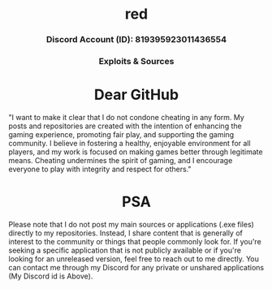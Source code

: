 <h1 align = "center">
  red
</h1>
<h3 align = "center">Discord Account (ID): 819395923011436554</h1>
<h3 align = "center">Exploits & Sources </h1>

<h1 align = "center">
  Dear GitHub
</h1>

"I want to make it clear that I do not condone cheating in any form. My posts and repositories are created with the intention of enhancing the gaming experience, promoting fair play, and supporting the gaming community. I believe in fostering a healthy, enjoyable environment for all players, and my work is focused on making games better through legitimate means. Cheating undermines the spirit of gaming, and I encourage everyone to play with integrity and respect for others."

<h1 align = "center">
  PSA
</h1>

Please note that I do not post my main sources or applications (.exe files) directly to my repositories. Instead, I share content that is generally of interest to the community or things that people commonly look for. If you're seeking a specific application that is not publicly available or if you're looking for an unreleased version, feel free to reach out to me directly. You can contact me through my Discord for any private or unshared applications (My Discord id is Above).
